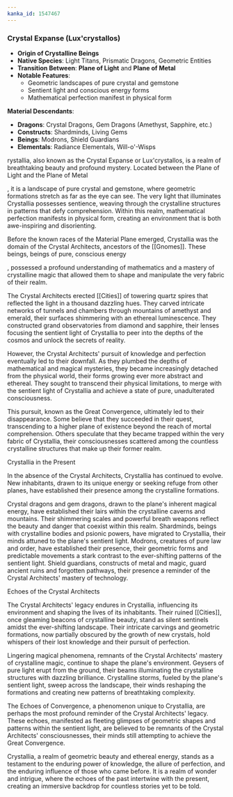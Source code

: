 ```yaml
---
kanka_id: 1547467
---
```


### **Crystal Expanse (Lux'crystallos)**

* **Origin of Crystalline Beings**
* **Native Species**: Light Titans, Prismatic Dragons, Geometric Entities
* **Transition Between**: **Plane of Light** and **Plane of Metal**
* **Notable Features**:
  + Geometric landscapes of pure crystal and gemstone
  + Sentient light and conscious energy forms
  + Mathematical perfection manifest in physical form

**Material Descendants**:

* **Dragons**: Crystal Dragons, Gem Dragons (Amethyst, Sapphire, etc.)
* **Constructs**: Shardminds, Living Gems
* **Beings**: Modrons, Shield Guardians
* **Elementals**: Radiance Elementals, Will-o'-Wisps

rystallia, also known as the Crystal Expanse or Lux'crystallos, is a realm of breathtaking beauty and profound mystery. Located between the Plane of Light and the Plane of Metal

, it is a landscape of pure crystal and gemstone, where geometric formations stretch as far as the eye can see. The very light that illuminates Crystallia possesses sentience, weaving through the crystalline structures in patterns that defy comprehension. Within this realm, mathematical perfection manifests in physical form, creating an environment that is both awe-inspiring and disorienting.

Before the known races of the Material Plane emerged, Crystallia was the domain of the Crystal Architects, ancestors of the [[Gnomes]]. These beings, beings of pure, conscious energy

, possessed a profound understanding of mathematics and a mastery of crystalline magic that allowed them to shape and manipulate the very fabric of their realm.

The Crystal Architects erected [[Cities]] of towering quartz spires that reflected the light in a thousand dazzling hues. They carved intricate networks of tunnels and chambers through mountains of amethyst and emerald, their surfaces shimmering with an ethereal luminescence. They constructed grand observatories from diamond and sapphire, their lenses focusing the sentient light of Crystallia to peer into the depths of the cosmos and unlock the secrets of reality.

However, the Crystal Architects' pursuit of knowledge and perfection eventually led to their downfall. As they plumbed the depths of mathematical and magical mysteries, they became increasingly detached from the physical world, their forms growing ever more abstract and ethereal. They sought to transcend their physical limitations, to merge with the sentient light of Crystallia and achieve a state of pure, unadulterated consciousness.

This pursuit, known as the Great Convergence, ultimately led to their disappearance. Some believe that they succeeded in their quest, transcending to a higher plane of existence beyond the reach of mortal comprehension. Others speculate that they became trapped within the very fabric of Crystallia, their consciousnesses scattered among the countless crystalline structures that make up their former realm.

Crystallia in the Present

In the absence of the Crystal Architects, Crystallia has continued to evolve. New inhabitants, drawn to its unique energy or seeking refuge from other planes, have established their presence among the crystalline formations.

Crystal dragons and gem dragons, drawn to the plane's inherent magical energy, have established their lairs within the crystalline caverns and mountains. Their shimmering scales and powerful breath weapons reflect the beauty and danger that coexist within this realm. Shardminds, beings with crystalline bodies and psionic powers, have migrated to Crystallia, their minds attuned to the plane's sentient light. Modrons, creatures of pure law and order, have established their presence, their geometric forms and predictable movements a stark contrast to the ever-shifting patterns of the sentient light. Shield guardians, constructs of metal and magic, guard ancient ruins and forgotten pathways, their presence a reminder of the Crystal Architects' mastery of technology.

Echoes of the Crystal Architects

The Crystal Architects' legacy endures in Crystallia, influencing its environment and shaping the lives of its inhabitants. Their ruined [[Cities]], once gleaming beacons of crystalline beauty, stand as silent sentinels amidst the ever-shifting landscape. Their intricate carvings and geometric formations, now partially obscured by the growth of new crystals, hold whispers of their lost knowledge and their pursuit of perfection.

Lingering magical phenomena, remnants of the Crystal Architects' mastery of crystalline magic, continue to shape the plane's environment. Geysers of pure light erupt from the ground, their beams illuminating the crystalline structures with dazzling brilliance. Crystalline storms, fueled by the plane's sentient light, sweep across the landscape, their winds reshaping the formations and creating new patterns of breathtaking complexity.

The Echoes of Convergence, a phenomenon unique to Crystallia, are perhaps the most profound reminder of the Crystal Architects' legacy. These echoes, manifested as fleeting glimpses of geometric shapes and patterns within the sentient light, are believed to be remnants of the Crystal Architects' consciousnesses, their minds still attempting to achieve the Great Convergence.

Crystallia, a realm of geometric beauty and ethereal energy, stands as a testament to the enduring power of knowledge, the allure of perfection, and the enduring influence of those who came before. It is a realm of wonder and intrigue, where the echoes of the past intertwine with the present, creating an immersive backdrop for countless stories yet to be told.